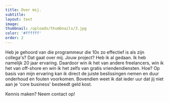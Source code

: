 ```yaml
---
title: Over mij.
subtitle:
layout: text
image:
thumbnail: /uploads/thumbnails/3.jpg
color: '#ffffff'
order: 2
---
```


Heb je gehoord van die programmeur die 10x zo effectief is als zijn collega's? Dat gaat over mij. Jouw project? Heb ik al gedaan. Ik heb namelijk 20 jaar ervaring. Daardoor win ik het van andere freelancers, win ik het van off-shore en win ik het zelfs van gratis vriendendiensten. Hoe? Op basis van mijn ervaring kan ik direct de juiste beslissingen nemen en duur onderhoud en fouten voorkomen. Bovendien weet ik dat ieder uur dat jij niet aan je 'core business' besteedt geld kost. 

Kennis maken? Neem contact op!